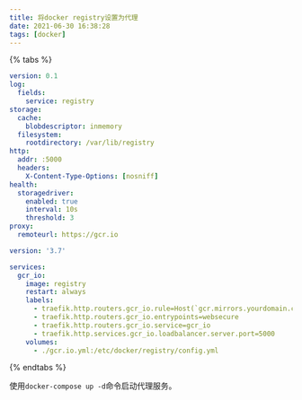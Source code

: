 ```yaml
---
title: 将docker registry设置为代理
date: 2021-06-30 16:38:28
tags: [docker]
---
```


{% tabs %}
<!-- tab gcr.io.yml -->
```yaml
version: 0.1
log:
  fields:
    service: registry
storage:
  cache:
    blobdescriptor: inmemory
  filesystem:
    rootdirectory: /var/lib/registry
http:
  addr: :5000
  headers:
    X-Content-Type-Options: [nosniff]
health:
  storagedriver:
    enabled: true
    interval: 10s
    threshold: 3
proxy:
  remoteurl: https://gcr.io
```
<!-- endtab -->

<!-- tab docker-compose.yml -->
```yaml
version: '3.7'

services:
  gcr_io:
    image: registry
    restart: always
    labels:
      - traefik.http.routers.gcr_io.rule=Host(`gcr.mirrors.yourdomain.com`)
      - traefik.http.routers.gcr_io.entrypoints=websecure
      - traefik.http.routers.gcr_io.service=gcr_io
      - traefik.http.services.gcr_io.loadbalancer.server.port=5000
    volumes:
      - ./gcr.io.yml:/etc/docker/registry/config.yml
```
<!-- endtab -->
{% endtabs %}

使用`docker-compose up -d`命令启动代理服务。

